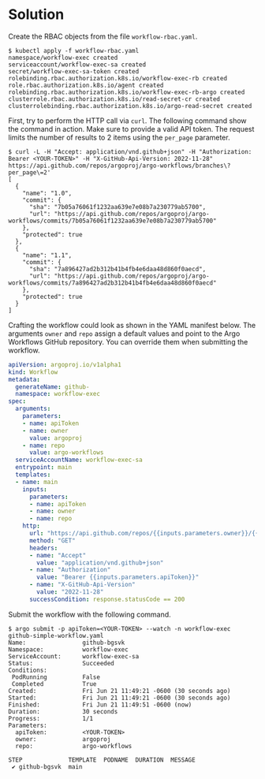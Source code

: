 # Solution

Create the RBAC objects from the file `workflow-rbac.yaml`.

```
$ kubectl apply -f workflow-rbac.yaml
namespace/workflow-exec created
serviceaccount/workflow-exec-sa created
secret/workflow-exec-sa-token created
rolebinding.rbac.authorization.k8s.io/workflow-exec-rb created
role.rbac.authorization.k8s.io/agent created
rolebinding.rbac.authorization.k8s.io/workflow-exec-rb-argo created
clusterrole.rbac.authorization.k8s.io/read-secret-cr created
clusterrolebinding.rbac.authorization.k8s.io/argo-read-secret created
```

First, try to perform the HTTP call via `curl`. The following command show the command in action. Make sure to provide a valid API token. The request limits the number of results to 2 items using the `per_page` parameter.

```
$ curl -L -H "Accept: application/vnd.github+json" -H "Authorization: Bearer <YOUR-TOKEN>" -H "X-GitHub-Api-Version: 2022-11-28" https://api.github.com/repos/argoproj/argo-workflows/branches\?per_page\=2'
[
  {
    "name": "1.0",
    "commit": {
      "sha": "7b05a76061f1232aa639e7e08b7a230779ab5700",
      "url": "https://api.github.com/repos/argoproj/argo-workflows/commits/7b05a76061f1232aa639e7e08b7a230779ab5700"
    },
    "protected": true
  },
  {
    "name": "1.1",
    "commit": {
      "sha": "7a896427ad2b312b41b4fb4e6daa48d860f0aecd",
      "url": "https://api.github.com/repos/argoproj/argo-workflows/commits/7a896427ad2b312b41b4fb4e6daa48d860f0aecd"
    },
    "protected": true
  }
]
```

Crafting the workflow could look as shown in the YAML manifest below. The arguments `owner` and `repo` assign a default values and point to the Argo Workflows GitHub repository. You can override them when submitting the workflow.

```yaml
apiVersion: argoproj.io/v1alpha1
kind: Workflow
metadata:
  generateName: github-
  namespace: workflow-exec
spec:
  arguments:
    parameters:
    - name: apiToken
    - name: owner
      value: argoproj
    - name: repo
      value: argo-workflows
  serviceAccountName: workflow-exec-sa
  entrypoint: main
  templates:
  - name: main
    inputs:
      parameters:
      - name: apiToken
      - name: owner
      - name: repo
    http:
      url: "https://api.github.com/repos/{{inputs.parameters.owner}}/{{inputs.parameters.repo}}/branches?per_page=2"
      method: "GET"
      headers:
      - name: "Accept"
        value: "application/vnd.github+json"
      - name: "Authorization"
        value: "Bearer {{inputs.parameters.apiToken}}"
      - name: "X-GitHub-Api-Version"
        value: "2022-11-28"
      successCondition: response.statusCode == 200
```

Submit the workflow with the following command.

```
$ argo submit -p apiToken=<YOUR-TOKEN> --watch -n workflow-exec github-simple-workflow.yaml
Name:                github-bgsvk
Namespace:           workflow-exec
ServiceAccount:      workflow-exec-sa
Status:              Succeeded
Conditions:
 PodRunning          False
 Completed           True
Created:             Fri Jun 21 11:49:21 -0600 (30 seconds ago)
Started:             Fri Jun 21 11:49:21 -0600 (30 seconds ago)
Finished:            Fri Jun 21 11:49:51 -0600 (now)
Duration:            30 seconds
Progress:            1/1
Parameters:
  apiToken:          <YOUR-TOKEN>
  owner:             argoproj
  repo:              argo-workflows

STEP             TEMPLATE  PODNAME  DURATION  MESSAGE
 ✔ github-bgsvk  main
```